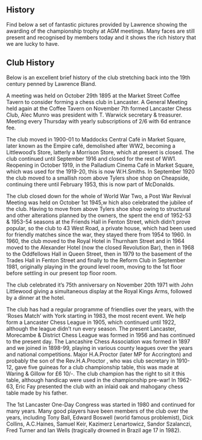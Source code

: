 ## History

Find below a set of fantastic pictures provided by Lawrence showing the awarding of the championship trophy at AGM meetings. Many faces are still present and recognised by members today and it shows the rich history that we are lucky to have.

<div class="history-carousel"></div>
<div class="history-carousel-controls direction-controls"></div>

## Club History

Below is an excellent brief history of the club stretching back into the 19th century penned by Lawrence Bland.


A meeting was held on October 29th 1895 at the Market Street Coffee Tavern to consider forming a chess club in Lancaster. A General Meeting held again at the Coffee Tavern on November 7th formed Lancaster Chess Club, Alec Munro was president with T. Warwick secretary & treasurer. Meeting every Thursday with yearly subscriptions of 2/6 with 6d entrance fee.

The club moved in 1900-01 to Maddocks Central Café in Market Square, later known as the Empire café, demolished after WW2, becoming a Littlewood’s Store, latterly a Morrison Store, which at present is closed. The club continued until September 1916 and closed for the rest of WW1. Reopening in October 1919, in the Palladium Cinema Café in Market Square, which was used for the 1919-20, this is now W.H.Smiths. In September 1920 the club moved to a smallish room above Tylers shoe shop on Cheapside, continuing there until February 1953, this is now part of McDonalds.

The club closed down for the whole of World War Two, a Post War Revival Meeting was held on October 1st 1945,w hich also celebrated the jubilee of the club. Having to move from above Tylers shoe shop owing to structural and other alterations planned by the owners, the spent the end of 1952-53 & 1953-54 seasons at the Friends Hall in Fenton Street, which didn’t prove popular, so the club to 43 West Road, a private house, which had been used for friendly matches since the war, they stayed there from 1954 to 1960. In 1960, the club moved to the Royal Hotel in Thurnham Street and in 1964 moved to the Alexander Hotel (now the closed Revolution Bar), then in 1968 to the Oddfellows Hall in Queen Street, then in 1979 to the basement of the Trades Hall in Fenton Street and finally to the Reform Club in September 1981, originally playing in the ground level room, moving to the 1st floor before settling in our present top floor room.

The club celebrated it’s 75th anniversary on November 20th 1971 with John Littlewood giving a simultaneous display at the Royal Kings Arms, followed by a dinner at the hotel.

The club has had a regular programme of friendlies over the years, with the ‘Roses Match’ with York starting in 1983, the most recent event. We help form a Lancaster Chess League in 1905, which continued until 1922, although the league didn’t run every season. The present Lancaster, Morecambe & District Chess League was formed in 1956 and has continued to the present day. The Lancashire Chess Association was formed in 1897 and we joined in 1898-99, playing in various county leagues over the years and national competitions. Major H.A.Proctor (later MP for Accrington) and probably the son of the Rev.H.A.Proctor , who was club secretary in 1910-12, gave five guineas for a club championship table, this was made at Waring & Gillow for £6 10/-. The club champion has the right to sit it this table, although handicap were used in the championship pre-war! In 1962-63, Eric Fay presented the club with an inlaid oak and mahogany chess table made by his father.

The 1st Lancaster One-Day Congress was started in 1980 and continued for many years. Many good players have been members of the club over the years, including Tony Ball, Edward Boswell (world famous problemist), Dick Collins, A.C.Haines, Samuel Keir, Kazimerz Lenartowicz, Sandor Szalanczi, Fred Turner and Ian Wells (tragically drowned in Brazil age 17 in 1982).

<script src="/history.js"></script>
